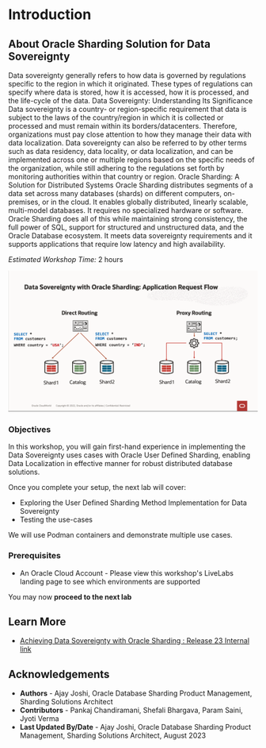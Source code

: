 # Introduction

## About Oracle Sharding Solution for Data Sovereignty

Data sovereignty generally refers to how data is governed by regulations specific to the region in which it originated. These types of regulations can specify where data is stored, how it is accessed, how it is processed, and the life-cycle of the data.
Data Sovereignty: Understanding Its Significance
Data sovereignty is a country- or region-specific requirement that data is subject to the laws of the country/region in which it is collected or processed and must remain within its borders/datacenters. Therefore, organizations must pay close attention to how they manage their data with data localization.
Data sovereignty can also be referred to by other terms such as data residency, data locality, or data localization, and can be implemented across one or multiple regions based on the specific needs of the organization, while still adhering to the regulations set forth by monitoring authorities within that country or region.
Oracle Sharding: A Solution for Distributed Systems
Oracle Sharding distributes segments of a data set across many databases (shards) on different computers, on-premises, or in the cloud. It enables globally distributed, linearly scalable, multi-model databases. It requires no specialized hardware or software.
Oracle Sharding does all of this while maintaining strong consistency, the full power of SQL, support for structured and unstructured data, and the Oracle Database ecosystem. It meets data sovereignty requirements and it supports applications that require low latency and high availability.

*Estimated Workshop Time:*  2 hours

![Data Sovereignty with Oracle Sharding introduction](images/uds_intro_request_flow.png " ")

### Objectives

In this workshop, you will gain first-hand experience in implementing the Data Sovereignty uses cases with Oracle User Defined Sharding, enabling Data Localization in effective manner for robust distributed database solutions.

Once you complete your setup, the next lab will cover:

- Exploring the User Defined Sharding Method Implementation for Data Sovereignty
- Testing the use-cases


We will use Podman containers and demonstrate multiple use cases.

### Prerequisites

- An Oracle Cloud Account - Please view this workshop's LiveLabs landing page to see which environments are supported


You may now **proceed to the next lab**

## Learn More

- [Achieving Data Sovereignty with Oracle Sharding : Release 23 Internal link](https://docs.oracle.com/en/database/oracle/oracle-database/21/shard/achieving-data-sovereignty-oracle-sharding1.html#GUID-4AA1D64A-F89B-462A-BA4E-F04038665999)


## Acknowledgements

* **Authors** - Ajay Joshi, Oracle Database Sharding Product Management, Sharding Solutions Architect
* **Contributors** - Pankaj Chandiramani, Shefali Bhargava, Param Saini, Jyoti Verma
* **Last Updated By/Date** - Ajay Joshi, Oracle Database Sharding Product Management, Sharding Solutions Architect, August 2023

